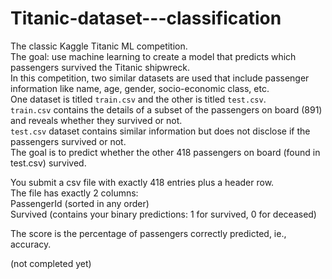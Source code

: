 # Titanic-dataset---classification
The classic Kaggle Titanic ML competition.   
The goal: use machine learning to create a model that predicts which passengers survived the Titanic shipwreck.  
In this competition, two similar datasets are used that include passenger information like name, age, gender, socio-economic class, etc.   
One dataset is titled `train.csv` and the other is titled `test.csv`.   
`train.csv` contains the details of a subset of the passengers on board (891) and reveals whether they survived or not.    
`test.csv` dataset contains similar information but does not disclose if the passengers survived or not.   
The goal is to predict whether the other 418 passengers on board (found in test.csv) survived.   
  
You submit a csv file with exactly 418 entries plus a header row.   
The file has exactly 2 columns:   
PassengerId (sorted in any order)   
Survived (contains your binary predictions: 1 for survived, 0 for deceased)   
   
The score is the percentage of passengers correctly predicted, ie., accuracy.    

(not completed yet)
